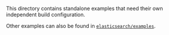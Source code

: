 This directory contains standalone examples that need their own independent build configuration.

Other examples can also be found in [`elasticsearch/examples`](../elasticsearch/examples/).
